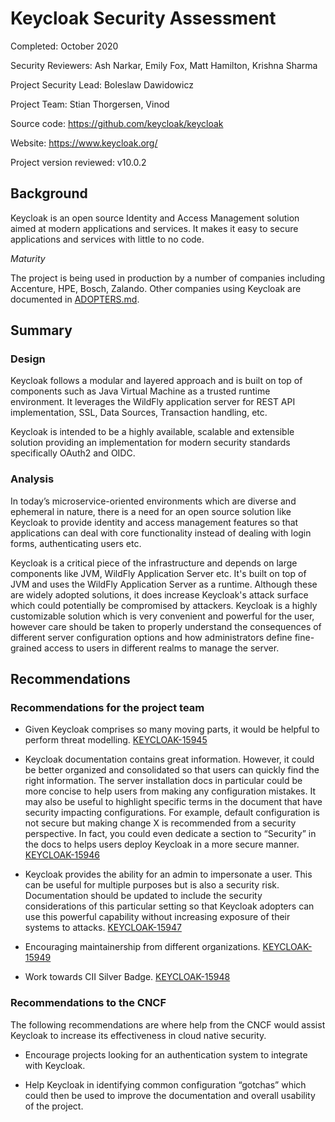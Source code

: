 # Keycloak Security Assessment

Completed: October 2020

Security Reviewers: Ash Narkar, Emily Fox, Matt Hamilton, Krishna Sharma

Project Security Lead: Boleslaw Dawidowicz

Project Team: Stian Thorgersen, Vinod

Source code: https://github.com/keycloak/keycloak

Website: https://www.keycloak.org/

Project version reviewed: v10.0.2


## Background

Keycloak is an open source Identity and Access Management solution aimed at modern applications and services.
It makes it easy to secure applications and services with little to no code.

_Maturity_

The project is being used in production by a number of companies including Accenture, HPE, Bosch, Zalando.
Other companies using Keycloak are documented in [ADOPTERS.md](https://github.com/keycloak/keycloak/blob/master/ADOPTERS.md).


## Summary

### Design

Keycloak follows a modular and layered approach and is built on top of components such as Java Virtual Machine as a
trusted runtime environment. It leverages the WildFly application server for REST API implementation, SSL, Data Sources,
Transaction handling, etc.

Keycloak is intended to be a highly available, scalable and extensible solution providing an implementation for
modern security standards specifically OAuth2 and OIDC.

### Analysis

In today’s microservice-oriented environments which are diverse and ephemeral in nature, there is a need for an
open source solution like Keycloak to provide identity and access management features so that applications can deal
with core functionality instead of dealing with login forms, authenticating users etc.

Keycloak is a critical piece of the infrastructure and depends on large components like JVM,
WildFly Application Server etc. It's built on top of JVM and uses the WildFly Application Server as a runtime. Although
these are widely adopted solutions, it does increase Keycloak's attack surface which could potentially be compromised by attackers.
Keycloak is a highly customizable solution which is very convenient and powerful for the user, however care should be
taken to properly understand the consequences of different server configuration options and how administrators define
fine-grained access to users in different realms to manage the server.


## Recommendations

### Recommendations for the project team

* Given Keycloak comprises so many moving parts, it would be helpful to perform threat modelling. [KEYCLOAK-15945](https://issues.redhat.com/browse/KEYCLOAK-15945)

* Keycloak documentation contains great information. However, it could be better organized and consolidated so that
users can quickly find the right information. The server installation docs in particular could be more concise to help
users from making any configuration mistakes. It may also be useful to highlight specific terms in the document that
have security impacting configurations. For example, default configuration is not secure but making change X is
recommended from a security perspective. In fact, you could even dedicate a section to “Security” in the docs to helps
users deploy Keycloak in a more secure manner. [KEYCLOAK-15946](https://issues.redhat.com/browse/KEYCLOAK-15946)

* Keycloak provides the ability for an admin to impersonate a user. This can be useful for multiple purposes but
is also a security risk. Documentation should be updated to include the security considerations of this particular
setting so that Keycloak adopters can use this powerful capability without increasing exposure
of their systems to attacks. [KEYCLOAK-15947](https://issues.redhat.com/browse/KEYCLOAK-15947)

* Encouraging maintainership from different organizations. [KEYCLOAK-15949](https://issues.redhat.com/browse/KEYCLOAK-15949)

* Work towards CII Silver Badge. [KEYCLOAK-15948](https://issues.redhat.com/browse/KEYCLOAK-15948)

### Recommendations to the CNCF

The following recommendations are where help from the CNCF would assist Keycloak to increase its effectiveness
in cloud native security.

* Encourage projects looking for an authentication system to integrate with Keycloak.

* Help Keycloak in identifying common configuration “gotchas” which could then be used to improve the documentation
and overall usability of the project.
